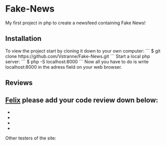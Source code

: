 # Fake-News

My first project in php to create a newsfeed containing Fake News!


<h2>Installation</h2>
To view the project start by cloning it down to your own computer:
```
$ git clone https://github.com/Vstranne/Fake-News.git
```
Start a local php server:
```
$ php -S localhost:8000
```
Now all you have to do is write localhost:8000 in the adress field on your web browser.

<h2>Reviews</h2>

<a href="https://github.com/felixgren">Felix</a> please add your code review down below:
-
-
-
-
-

Other testers of the site:


